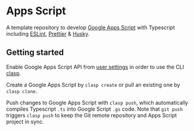 # Apps Script

A template repository to develop [Google Apps Script](https://developers.google.com/apps-script) with Typescript including [ESLint](https://eslint.org/), [Prettier](https://prettier.io/) & [Husky](https://typicode.github.io/husky/#/).

## Getting started

Enable Google Apps Script API from [user settings](https://script.google.com/home/usersettings) in order to use the CLI [clasp](https://github.com/google/clasp).

Create a Google Apps Script by `clasp create` or pull an existing one by `clasp clone`.

Push changes to Google Apps Script with `clasp push`, which automatically compiles Typescript `.ts` into Google Script `.gs` code. Note that `git push` triggers `clasp push` to keep the Git remote repository and Apps Script project in sync.
